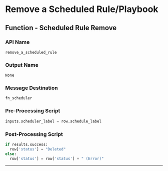 <!--
    DO NOT MANUALLY EDIT THIS FILE
    THIS FILE IS AUTOMATICALLY GENERATED WITH resilient-sdk codegen
    Generated with resilient-sdk v49.0.4368
-->

# Remove a Scheduled Rule/Playbook

## Function - Scheduled Rule Remove

### API Name
`remove_a_scheduled_rule`

### Output Name
`None`

### Message Destination
`fn_scheduler`

### Pre-Processing Script
```python
inputs.scheduler_label = row.schedule_label
```

### Post-Processing Script
```python
if results.success:
  row['status'] = "Deleted"
else:
  row['status'] = row['status'] + " (Error)"
```

---

